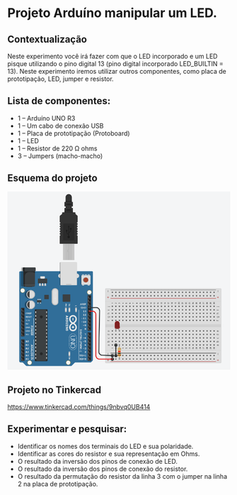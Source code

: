# Projeto Arduíno manipular um LED.

## Contextualização

Neste experimento você irá fazer com que o LED incorporado e um LED pisque utilizando o pino digital 13 (pino digital incorporado LED_BUILTIN = 13). Neste experimento iremos utilizar outros componentes, como placa de prototipação, LED, jumper e resistor. 

## Lista de componentes:

- 1 – Arduíno UNO R3
- 1 – Um cabo de conexão USB
- 1 – Placa de prototipação (Protoboard)
- 1 – LED
- 1 – Resistor de 220 Ω ohms
- 3 – Jumpers (macho-macho)

## Esquema do projeto

![Esquema do projeto](Arduino_Manipulando_um_LED.png)

## Projeto no Tinkercad

https://www.tinkercad.com/things/9nbvq0UB414

## Experimentar e pesquisar:

- Identificar os nomes dos terminais do LED e sua polaridade.
- Identificar as cores do resistor e sua representação em Ohms.
- O resultado da inversão dos pinos de conexão de LED.
- O resultado da inversão dos pinos de conexão do resistor.
- O resultado da permutação do resistor da linha 3 com o jumper na linha 2 na placa de prototipação.
